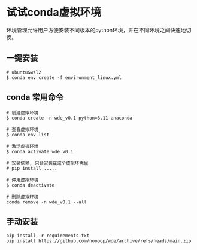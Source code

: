 # 试试conda虚拟环境
环境管理允许用户方便安装不同版本的python环境，并在不同环境之间快速地切换。

## 一键安装
```
# ubuntu&wsl2
$ conda env create -f environment_linux.yml
```

## conda 常用命令
```
# 创建虚拟环境
$ conda create -n wde_v0.1 python=3.11 anaconda

# 查看虚拟环境
$ conda env list 

# 激活虚拟环境
$ conda activate wde_v0.1

# 安装依赖, 只会安装在这个虚拟环境里
# pip install .....

# 停用虚拟环境
$ conda deactivate

# 删除虚拟环境
conda remove -n wde_v0.1 --all
```

## 手动安装
```
pip install -r requirements.txt
pip install https://github.com/noooop/wde/archive/refs/heads/main.zip
```